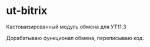 # ut-bitrix
Кастомизированный модуль обмена для УТ11.3

Дорабатываю функционал обмена, переписываю код.
